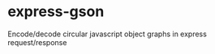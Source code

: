 express-gson
============

Encode/decode circular javascript object graphs in express request/response
